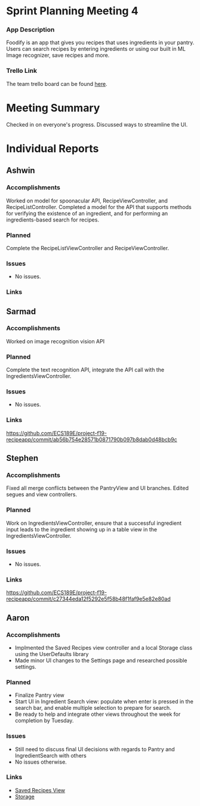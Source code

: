 # Sprint Planning Meeting 4
### App Description
Foodify is an app that gives you recipes that uses ingredients in your pantry. Users can search recipes 
by entering ingredients or using our built in ML Image recognizer, save recipes and more. 

### Trello Link
The team trello board can be found [here](https://trello.com/b/egF1VdsP/ecs-189e-project).

# Meeting Summary
Checked in on everyone's progress. Discussed ways to streamline the UI.

# Individual Reports
## Ashwin
### Accomplishments
Worked on model for spoonacular API, RecipeViewController, and RecipeListController. Completed a model for the API that supports methods for verifying the existence of an ingredient, and for performing an ingredients-based search for recipes.
### Planned
Complete the RecipeListViewController and RecipeViewController.

### Issues
- No issues.

### Links

## Sarmad
### Accomplishments
Worked on image recognition vision API

### Planned
Complete the text recognition API, integrate the API call with the IngredientsViewController.

### Issues
- No issues.

### Links
https://github.com/ECS189E/project-f19-recipeapp/commit/ab56b754e28571b0871790b097b8dab0d48bcb9c

## Stephen
### Accomplishments
Fixed all merge conflicts between the PantryView and UI branches. Edited segues and view controllers.

### Planned
Work on IngredientsViewController, ensure that a successful ingredient input leads to the ingredient showing up in a table view in the IngredientsViewController.

### Issues
- No issues.

### Links
https://github.com/ECS189E/project-f19-recipeapp/commit/c27344eda12f5292e5f58b48f1faf9e5e82e80ad



## Aaron
### Accomplishments
- Implmented the Saved Recipes view controller and a local Storage class using the UserDefaults library
- Made minor UI changes to the Settings page and researched possible settings. 

### Planned
- Finalize Pantry view
- Start UI in Ingredient Search view: populate when enter is pressed in the search bar, and enable 
multiple selection to prepare for search. 
- Be ready to help and integrate other views throughout the week for completion by Tuesday. 

### Issues
- Still need to discuss final UI decisions with regards to Pantry and IngredientSearch with others
- No issues otherwise. 

### Links
- [Saved Recipes View](https://github.com/ECS189E/project-f19-recipeapp/blob/b224c13fb90e0489848743654e9b1ef66f798242/Recipe%20App/Recipe%20App/SavedRecipes.swift#L12)
- [Storage](https://github.com/ECS189E/project-f19-recipeapp/blob/b224c13fb90e0489848743654e9b1ef66f798242/Recipe%20App/Recipe%20App/Storage.swift#L12)
